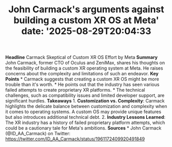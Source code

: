 ﻿---
title: "John Carmack's arguments against building a custom XR OS at Meta'
date: '2025-08-29T20:04:33"
category: "Markets"
summary: ""
slug: "john carmacks arguments against building a custom xr os at m"
source_urls:
  - "https://twitter.com/ID_AA_Carmack/status/1961172409920491849"
seo:
  title: "John Carmack's arguments against building a custom XR OS at Meta | Hash n Hedge'
  description: '"
  keywords: ["news", "markets", "brief"]
---
**Headline** Carmack Skeptical of Custom XR OS Effort by Meta  **Summary** John Carmack, former CTO of Oculus and ZeniMax, shares his thoughts on the feasibility of building a custom XR operating system at Meta. He raises concerns about the complexity and limitations of such an endeavor.  **Key Points**  * Carmack suggests that creating a custom XR OS might be more trouble than it's worth. * He points out that the industry has seen various failed attempts to create proprietary XR platforms. * The technical challenges, such as compatibility issues and limited developer support, are significant hurdles.  **Takeaways** 1.  **Customization vs. Complexity**: Carmack highlights the delicate balance between customization and complexity when it comes to operating systems. A custom OS may provide unique features but also introduces additional technical debt. 2.  **Industry Lessons Learned**: The XR industry has a history of failed proprietary platform attempts, which could be a cautionary tale for Meta's ambitions.  **Sources** * John Carmack (@ID_AA_Carmack) on Twitter: https://twitter.com/ID_AA_Carmack/status/1961172409920491849 
